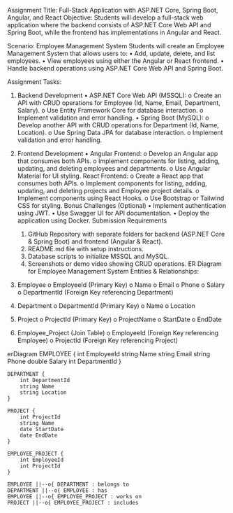 Assignment Title: Full-Stack Application with ASP.NET Core, Spring Boot, Angular, and React 
Objective: 
Students will develop a full-stack web application where the backend consists of ASP.NET Core 
Web API and Spring Boot, while the frontend has implementations in Angular and React. 
 
 
Scenario: Employee Management System 
    Students will create an Employee Management System that allows users to: 
    • Add, update, delete, and list employees. 
    • View employees using either the Angular or React frontend. 
    • Handle backend operations using ASP.NET Core Web API and Spring Boot. 
 
 
Assignment Tasks: 
1. Backend Development 
    • ASP.NET Core Web API (MSSQL): 
    o Create an API with CRUD operations for Employee (Id, Name, Email, Department, 
        Salary). 
    o Use Entity Framework Core for database interaction. 
    o Implement validation and error handling. 
    • Spring Boot (MySQL): 
    o Develop another API with CRUD operations for Department (Id, Name, Location). 
    o Use Spring Data JPA for database interaction. 
    o Implement validation and error handling. 
    
2. Frontend  Development 
    • Angular Frontend: 
    o Develop an Angular app that consumes both APIs. 
    o Implement components for listing, adding, updating, and deleting employees and 
    departments. 
    o Use Angular Material for UI styling. 
    React Frontend: 
    o Create a React app that consumes both APIs. 
    o Implement components for listing, adding, updating, and deleting projects and 
    Employee project details. 
    o Implement components using React Hooks. 
    o Use Bootstrap or Tailwind CSS for styling. 
    Bonus Challenges (Optional) 
    • Implement authentication using JWT. 
    • Use Swagger UI for API documentation. 
    • Deploy the application using Docker. 
    Submission Requirements 
    1. GitHub Repository with separate folders for backend (ASP.NET Core & Spring Boot) and 
        frontend (Angular & React). 
    2. README.md file with setup instructions. 
    3. Database scripts to initialize MSSQL and MySQL. 
    4. Screenshots or demo video showing CRUD operations. 
        ER Diagram for Employee Management System 
        Entities & Relationships: 
1. Employee 
    o EmployeeId (Primary Key) 
    o Name 
    o Email 
    o Phone 
    o Salary 
    o DepartmentId (Foreign Key referencing Department) 
2. Department 
    o DepartmentId (Primary Key) 
    o Name 
    o Location 
3. Project 
    o ProjectId (Primary Key) 
    o ProjectName 
    o StartDate 
    o EndDate 
4. Employee_Project (Join Table) 
    o EmployeeId (Foreign Key referencing Employee) 
    o ProjectId (Foreign Key referencing Project)

erDiagram
    EMPLOYEE {
        int EmployeeId
        string Name
        string Email
        string Phone
        double Salary
        int DepartmentId
    }

    DEPARTMENT {
        int DepartmentId
        string Name
        string Location
    }

    PROJECT {
        int ProjectId
        string Name
        date StartDate
        date EndDate
    }

    EMPLOYEE_PROJECT {
        int EmployeeId
        int ProjectId
    }

    EMPLOYEE ||--o{ DEPARTMENT : belongs to
    DEPARTMENT ||--o{ EMPLOYEE : has
    EMPLOYEE ||--o{ EMPLOYEE_PROJECT : works on
    PROJECT ||--o{ EMPLOYEE_PROJECT : includes

